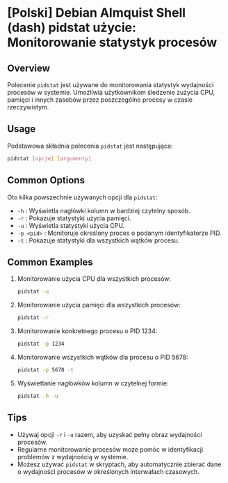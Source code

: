 # [Polski] Debian Almquist Shell (dash) pidstat użycie: Monitorowanie statystyk procesów

## Overview
Polecenie `pidstat` jest używane do monitorowania statystyk wydajności procesów w systemie. Umożliwia użytkownikom śledzenie zużycia CPU, pamięci i innych zasobów przez poszczególne procesy w czasie rzeczywistym.

## Usage
Podstawowa składnia polecenia `pidstat` jest następująca:

```bash
pidstat [opcje] [argumenty]
```

## Common Options
Oto kilka powszechnie używanych opcji dla `pidstat`:

- `-h` : Wyświetla nagłówki kolumn w bardziej czytelny sposób.
- `-r` : Pokazuje statystyki użycia pamięci.
- `-u` : Wyświetla statystyki użycia CPU.
- `-p <pid>` : Monitoruje określony proces o podanym identyfikatorze PID.
- `-t` : Pokazuje statystyki dla wszystkich wątków procesu.

## Common Examples

1. Monitorowanie użycia CPU dla wszystkich procesów:
   ```bash
   pidstat -u
   ```

2. Monitorowanie użycia pamięci dla wszystkich procesów:
   ```bash
   pidstat -r
   ```

3. Monitorowanie konkretnego procesu o PID 1234:
   ```bash
   pidstat -p 1234
   ```

4. Monitorowanie wszystkich wątków dla procesu o PID 5678:
   ```bash
   pidstat -p 5678 -t
   ```

5. Wyświetlanie nagłówków kolumn w czytelnej formie:
   ```bash
   pidstat -h -u
   ```

## Tips
- Używaj opcji `-r` i `-u` razem, aby uzyskać pełny obraz wydajności procesów.
- Regularne monitorowanie procesów może pomóc w identyfikacji problemów z wydajnością w systemie.
- Możesz używać `pidstat` w skryptach, aby automatycznie zbierać dane o wydajności procesów w określonych interwałach czasowych.